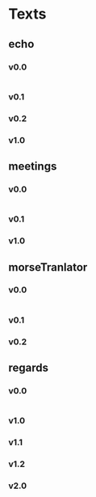 # Texts

## echo

### v0.0
~~~

~~~
### v0.1

### v0.2

### v1.0

## meetings

### v0.0
~~~

~~~
### v0.1

### v1.0

## morseTranlator

### v0.0
~~~

~~~
### v0.1

### v0.2

## regards

### v0.0
~~~

~~~
### v1.0

### v1.1

### v1.2

### v2.0